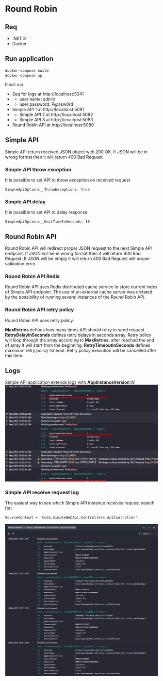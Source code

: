 # Round Robin

## Req

* .NET 8
* Docker

## Run application

```console
docker-compose build
docker-compose up
```

It will run
* Seq for logs at http://localhost:5341
* * user name: admin
* * user password: P@ssw0rd
* Simple API 1 at http://localhost:5081
* * Simple API 2 at http://localhost:5082
* * Simple API 3 at http://localhost:5083
* Round Robin API at http://localhost:5080

## Simple API

Simple API return received JSON object with 200 OK.
If JSON will be in wrong format then it will return 400 Bad Request.

### Simple API throw exception

It is possible to set API to throw exception on received request
```
SimpleApiOptions__ThrowExceptions: true
```

### Simple API delay

It is possible to set API to delay response
```
SimpleApiOptions__WaitTimeInSeconds: 10
```

## Round Robin API

Round Robin API will redirect proper JSON request to the next Simple API endpoint.
If JSON will be in wrong format then it will return 400 Bad Request.
If JSON will be empty it will return 400 Bad Request will proper validation error.

### Round Robin API Redis
Round Robin API uses Redis distributed cache service to store current index of Simple API endpoint. The use of an external cache server was dictated by the possibility of running several instances of the Round Robin API.

### Round Robin API retry policy
Round Robin API uses retry policy. 

<strong>MaxRetries</strong> defines how many times API should retry to send request.
<strong>RetryDelayInSeconds</strong> defines retry delays in seconds array. Retry policy will loop through the array according to <strong>MaxRetries</strong>, after reached the end of array it will start from the beginning.
<strong>RetryTimeoutInSeconds</strong> defines maximum retry policy timeout. Retry policy execution will be cancelled after this time. 


## Logs

Simple API application extends logs with <strong>AppInstanceVersion</strong>:W
![App Instance Version!](/readme_resources/images/app-instance-version.png)

### Simple API receive request log

The easiest way to see which Simple API instance receives request search for:
```
SourceContext = 'Coda.SimpleWebApi.Controllers.ApiController'
```
![Simple API receive!](/readme_resources/images/simple-api-receive.png)
